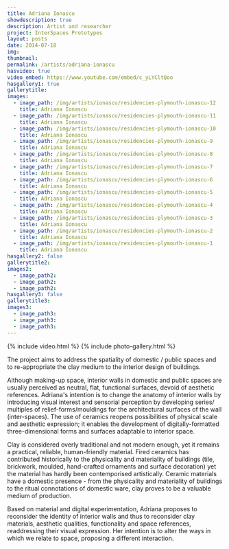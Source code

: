 ```yaml
---
title: Adriana Ionascu
showdescription: true
description: Artist and researcher
project: InterSpaces Prototypes
layout: posts
date: 2014-07-18
img: 
thumbnail: 
permalink: /artists/adriana-ionascu
hasvideo: true
video_embed: https://www.youtube.com/embed/c_yLYCltQoo
hasgallery1: true   
gallerytitle: 
images:  
  - image_path: /img/artists/ionascu/residencies-plymouth-ionascu-12  
    title: Adriana Ionascu
  - image_path: /img/artists/ionascu/residencies-plymouth-ionascu-11
    title: Adriana Ionascu
  - image_path: /img/artists/ionascu/residencies-plymouth-ionascu-10
    title: Adriana Ionascu
  - image_path: /img/artists/ionascu/residencies-plymouth-ionascu-9
    title: Adriana Ionascu   
  - image_path: /img/artists/ionascu/residencies-plymouth-ionascu-8
    title: Adriana Ionascu
  - image_path: /img/artists/ionascu/residencies-plymouth-ionascu-7
    title: Adriana Ionascu
  - image_path: /img/artists/ionascu/residencies-plymouth-ionascu-6
    title: Adriana Ionascu
  - image_path: /img/artists/ionascu/residencies-plymouth-ionascu-5
    title: Adriana Ionascu
  - image_path: /img/artists/ionascu/residencies-plymouth-ionascu-4
    title: Adriana Ionascu
  - image_path: /img/artists/ionascu/residencies-plymouth-ionascu-3
    title: Adriana Ionascu  
  - image_path: /img/artists/ionascu/residencies-plymouth-ionascu-2
    title: Adriana Ionascu 
  - image_path: /img/artists/ionascu/residencies-plymouth-ionascu-1
    title: Adriana Ionascu     
hasgallery2: false       
gallerytitle2:  
images2:
  - image_path2: 
  - image_path2: 
  - image_path2: 
hasgallery3: false    
gallerytitle3:  
images3:
  - image_path3: 
  - image_path3: 
  - image_path3:    
---
```


{% include video.html %}
{% include photo-gallery.html %}

The project aims to address the spatiality of domestic / public spaces and to re-appropriate the clay medium to the interior design of buildings.

Although making-up space, interior walls in domestic and public spaces are usually perceived as neutral, flat, functional surfaces, devoid of aesthetic references. Adriana's intention is to change the anatomy of interior walls by introducing visual interest and sensorial perception by developing series/ multiples of relief-forms/mouldings for the architectural surfaces of the wall (inter-spaces). The use of ceramics reopens possibilities of physical scale and aesthetic expression; it enables the development of digitally-formatted three-dimensional forms and surfaces adaptable to interior space. 

Clay is considered overly traditional and not modern enough, yet it remains a practical, reliable, human-friendly material. Fired ceramics has contributed historically to the physicality and materiality of buildings (tile, brickwork, moulded, hand-crafted ornaments and surface decoration) yet the material has hardly been contemporised artistically. Ceramic materials have a domestic presence - from the physicality and materiality of buildings to the ritual connotations of domestic ware, clay proves to be a valuable medium of production. 

Based on material and digital experimentation, Adriana proposes to reconsider the identity of interior walls and thus to reconsider clay materials, aesthetic qualities, functionality and space references, readdressing their visual expression. Her intention is to alter the ways in which we relate to space, proposing a different interaction.







